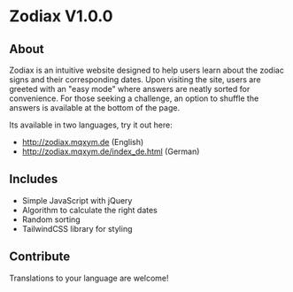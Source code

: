 # Zodiax V1.0.0

## About 

Zodiax is an intuitive website designed to help users learn about the zodiac signs and their corresponding dates. 
Upon visiting the site, users are greeted with an "easy mode" where answers are neatly sorted for convenience. 
For those seeking a challenge, an option to shuffle the answers is available at the bottom of the page. 

Its available in two languages, try it out here: 
- http://zodiax.mqxym.de (English)
- http://zodiax.mqxym.de/index_de.html (German)

## Includes

- Simple JavaScript with jQuery
- Algorithm to calculate the right dates
- Random sorting
- TailwindCSS library for styling

## Contribute

Translations to your language are welcome!
